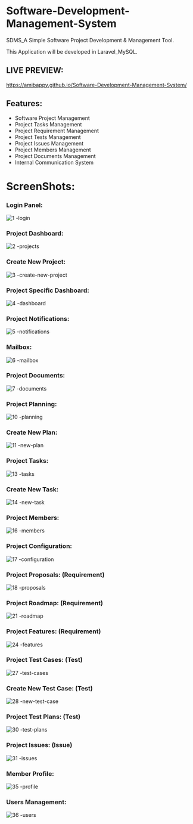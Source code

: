 # Software-Development-Management-System
SDMS_A Simple Software Project Development &amp; Management Tool.

This Application will be developed in Laravel_MySQL.

## LIVE PREVIEW: 

https://amibappy.github.io/Software-Development-Management-System/


## Features:
  
  + Software Project Management
  + Project Tasks Management
  + Project Requirement Management
  + Project Tests Management
  + Project Issues Management 
  + Project Members Management 
  + Project Documents Management
  + Internal Communication System
  
  
# ScreenShots:


### Login Panel:

![1 -login](https://cloud.githubusercontent.com/assets/13586412/25625302/fe5b5a4c-2f7d-11e7-882f-a6c08561a04e.jpg)


### Project Dashboard: 
![2 -projects](https://cloud.githubusercontent.com/assets/13586412/25625299/fdf2d6e8-2f7d-11e7-8c84-01163e32709d.jpg)


### Create New Project: 

![3 -create-new-project](https://cloud.githubusercontent.com/assets/13586412/25625311/ffae3996-2f7d-11e7-9ab1-9569e20f1fd2.jpg)


### Project Specific Dashboard: 

![4 -dashboard](https://cloud.githubusercontent.com/assets/13586412/25625300/fe3b5648-2f7d-11e7-9c61-7bb534600d78.jpg)


### Project Notifications: 

![5 -notifications](https://cloud.githubusercontent.com/assets/13586412/25625303/fe7ab91e-2f7d-11e7-8ccd-80e4a115f214.jpg)


### Mailbox: 

![6 -mailbox](https://cloud.githubusercontent.com/assets/13586412/25625304/fe9411b6-2f7d-11e7-83bf-3c8162fb0837.png)


### Project Documents: 
![7 -documents](https://cloud.githubusercontent.com/assets/13586412/25625307/fec481d4-2f7d-11e7-80f1-c79ba3a44d43.png)


### Project Planning: 

![10 -planning](https://cloud.githubusercontent.com/assets/13586412/25625309/fee89128-2f7d-11e7-9133-785c62291d49.jpg)


### Create New Plan: 

![11 -new-plan](https://cloud.githubusercontent.com/assets/13586412/25625308/fee7cbda-2f7d-11e7-9a53-804f81486820.jpg)


### Project Tasks: 

![13 -tasks](https://cloud.githubusercontent.com/assets/13586412/25625310/fefe936a-2f7d-11e7-9183-018a0a56cca5.jpg)


### Create New Task: 

![14 -new-task](https://cloud.githubusercontent.com/assets/13586412/25625292/fd2916e6-2f7d-11e7-97f7-f40be63612db.jpg)


### Project Members:

![16 -members](https://cloud.githubusercontent.com/assets/13586412/25625298/fda4fa5e-2f7d-11e7-9214-a5c2758c9395.jpg)


### Project Configuration:

![17 -configuration](https://cloud.githubusercontent.com/assets/13586412/25625306/febf3026-2f7d-11e7-991a-3a80366b52a4.jpg)


### Project Proposals: (Requirement)

![18 -proposals](https://cloud.githubusercontent.com/assets/13586412/25625293/fd2e35ae-2f7d-11e7-9d23-a3fb17635912.jpg)


### Project Roadmap: (Requirement)

![21 -roadmap](https://cloud.githubusercontent.com/assets/13586412/25625291/fd278b00-2f7d-11e7-9254-c2299bc72c8e.jpg)


### Project Features: (Requirement)
![24 -features](https://cloud.githubusercontent.com/assets/13586412/25625290/fd26a9ec-2f7d-11e7-9e46-ccfc5680611c.jpg)


### Project Test Cases: (Test)

![27 -test-cases](https://cloud.githubusercontent.com/assets/13586412/25625294/fd5f2024-2f7d-11e7-9a6a-425cca171000.jpg)


### Create New Test Case: (Test)

![28 -new-test-case](https://cloud.githubusercontent.com/assets/13586412/25625312/01440826-2f7e-11e7-83e5-e5fd72c85f56.jpg)


### Project Test Plans: (Test)

![30 -test-plans](https://cloud.githubusercontent.com/assets/13586412/25625295/fd606920-2f7d-11e7-97cd-972fe4b7c281.jpg)


### Project Issues: (Issue)

![31 -issues](https://cloud.githubusercontent.com/assets/13586412/25625296/fd64aff8-2f7d-11e7-8d20-0a222976789e.jpg)


### Member Profile:

![35 -profile](https://cloud.githubusercontent.com/assets/13586412/25625297/fda29110-2f7d-11e7-8fa3-b70d43c7b6fb.jpg)


### Users Management: 

![36 -users](https://cloud.githubusercontent.com/assets/13586412/25625305/feac63ba-2f7d-11e7-80af-ff64738e1e76.jpg)

